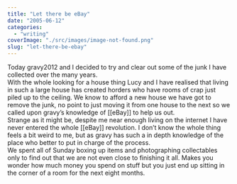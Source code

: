```yaml
---
title: "Let there be eBay"
date: "2005-06-12"
categories: 
  - "writing"
coverImage: "./src/images/image-not-found.png"
slug: "let-there-be-ebay"
---
```


Today gravy2012 and I decided to try and clear out some of the junk I have collected over the many years.  
With the whole looking for a house thing Lucy and I have realised that living in such a large house has created horders who have rooms of crap just piled up to the ceiling. We know to afford a new house we have got to remove the junk, no point to just moving it from one house to the next so we called upon gravy’s knowledge of \[\[eBay\]\] to help us out.  
Strange as it might be, despite me near enough living on the internet I have never entered the whole \[\[eBay\]\] revolution. I don’t know the whole thing feels a bit weird to me, but as gravy has such a in depth knowledge of the place who better to put in charge of the process.  
We spent all of Sunday boxing up items and photographing collectables only to find out that we are not even close to finishing it all. Makes you wonder how much money you spend on stuff but you just end up sitting in the corner of a room for the next eight months.
